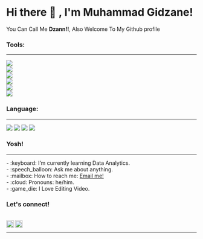 # <summary><strong>Hi there :wave: , I'm Muhammad Gidzane!</strong></summary>
You Can Call Me <b>Dzann!!</b>, Also Welcome To My Github profile

### <summary><strong>Tools:</strong></summary>
<hr>
<p>
    <img src="https://img.shields.io/badge/Text%20Editor-Visual%20Studio%20Code-blue?&logo=visual%20studio%20code&logoColor=blue" /> </br>
    <img src="https://img.shields.io/badge/Database%20Designer-XAMPP-orange?&logo=xampp" /> </br>
    <img src="https://img.shields.io/badge/Design-Figma-F24E1E?&logo=figma" /> </br>
    <img src="https://img.shields.io/badge/API%20Tool-Postman-FF6C37?&logo=postman" /> </br>
    <img src="https://img.shields.io/badge/IDE-Visual_Studio-5C2D91?logo=visual-studio&logoColor=purple" /> </br>
    <img src="https://img.shields.io/badge/Database-SQL_Management_Studio-CC2927?logo=microsoft-sql-server" /> </br>
</p>

### <summary><strong>Language:</strong></summary>
<hr>
<p>
    <img src="https://img.icons8.com/color/48/000000/python.png" />
    <img src="https://img.icons8.com/color/48/000000/php.png" />
    <img src="https://img.icons8.com/color/48/000000/javascript.png" />
    <img src="https://img.icons8.com/color/48/000000/c-sharp-logo.png" />
</p>


### <summary><strong>Yosh!</strong></summary>
<hr>
<p>
    - :keyboard: I’m currently learning Data Analytics. </br>
    - :speech_balloon: Ask me about anything.</br>
    - :mailbox: How to reach me: <a href="mailto:muhammadgidzane@gmail.com">Email me!</a>  </br>
    - :cloud: Pronouns: he/him. </br>
    - :game_die: I Love Editing Video. </br>
</p>
 
### <summary><strong>Let's connect!</strong></summary>
</br>
<a href="https://discordapp.com/users/523105610900832257">
  <img align="left" alt="Dzann's Twitter" width="20px" src="https://simpleicons.now.sh/discord/495f7e" />
</a>
<a href="https://www.instagram.com/dzaeys/">
  <img align="left" alt="Dzann's Instagram" width="20px" src="https://simpleicons.now.sh/instagram/495f7e" />
</a>
</Br>
<hr>
<!-- <a href="https://yours.com/">
  <img align="left" alt="Goo's Blog" width="20px" src="https://simpleicons.now.sh/blogger/495f7e" />
</a> -->

<!--
**Dzann/Dzann** is a ✨ _special_ ✨ repository because its `README.md` (this file) appears on your GitHub profile.

Here are some ideas to get you started:

- 🔭 I’m currently working on ...
- 🌱 I’m currently learning ...
- 👯 I’m looking to collaborate on ...
- 🤔 I’m looking for help with ...
- 💬 Ask me about ...
- 📫 How to reach me: ...
- 😄 Pronouns: ...
- ⚡ Fun fact: ...
-->

